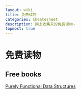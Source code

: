 ```yaml
---
layout: wiki
title: 免费读物
categories: Cheatesheet
description: 网上收集来的免费读物~
topmost: true
---
```


# 免费读物

## Free books

[Purely Functional Data Structures](https://www.cs.cmu.edu/~rwh/theses/okasaki.pdf)
